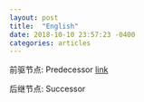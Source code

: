 ```yaml
---
layout: post
title:  "English"
date: 2018-10-10 23:57:23 -0400
categories: articles
---
```


前驱节点: Predecessor [link](https://algorithms.tutorialhorizon.com/inorder-predecessor-and-successor-in-binary-search-tree/)

后继节点: Successor